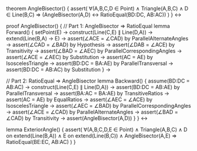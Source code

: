 theorem AngleBisector() {
  assert(
    ∀(A,B,C,D ∈ Point) ∧ 
    Triangle(A,B,C) ∧ 
    D ∈ Line(B,C) ⇒
    (AngleBisector(A,D) ↔ RatioEqual(BD:DC, AB:AC))
  )
} ↔

proof AngleBisector() {
  // Part 1: AngleBisector ⇒ RatioEqual
  lemma Forward() {
    setPoint(E) →
    construct(Line(C,E) ∥ Line(D,A)) →
    extend(Line(B,A) → E) →
    assert(∠ACE = ∠CAD) by ParallelAlternateAngles →
    assert(∠CAD = ∠BAD) by Hypothesis →
    assert(∠DAB = ∠ACE) by Transitivity →
    assert(∠BAD = ∠AEC) by ParallelCorrespondingAngles →
    assert(∠ACE = ∠AEC) by Substitution →
    assert(AC = AE) by IsoscelesTriangle →
    assert(BD:DC = BA:AE) by ParallelTransversal →
    assert(BD:DC = AB:AC) by Substitution
  } →

  // Part 2: RatioEqual ⇒ AngleBisector
  lemma Backward() {
    assume(BD:DC = AB:AC) →
    construct(Line(C,E) ∥ Line(D,A)) →
    assert(BD:DC = AB:AE) by ParallelTransversal →
    assert(BA:AC = BA:AE) by TransitiveRatios →
    assert(AC = AE) by EqualRatios →
    assert(∠AEC = ∠ACE) by IsoscelesTriangle →
    assert(∠AEC = ∠BAD) by ParallelCorrespondingAngles →
    assert(∠ACE = ∠CAD) by ParallelAlternateAngles →
    assert(∠BAD = ∠CAD) by Transitivity →
    assert(AngleBisector(A,D))
  }
} ↔

lemma ExteriorAngle() {
  assert(
    ∀(A,B,C,D,E ∈ Point) ∧
    Triangle(A,B,C) ∧
    D on extend(Line(B,A)) ∧
    E on extend(Line(B,C)) ∧
    AngleBisector(A,E) ⇒
    RatioEqual(BE:EC, AB:AC)
  )
}